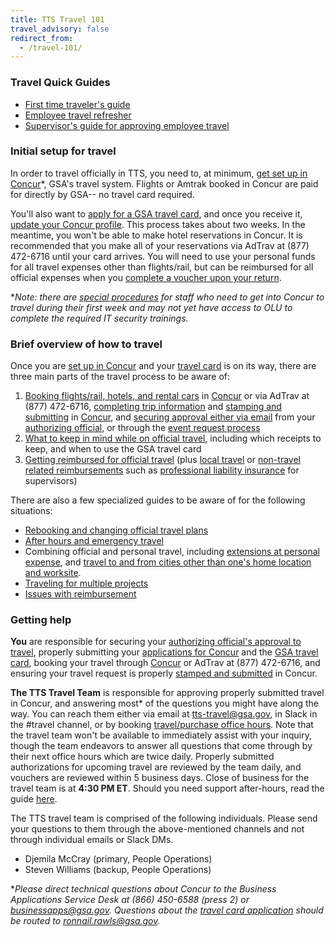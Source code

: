 ```yaml
---
title: TTS Travel 101
travel_advisory: false
redirect_from:
  - /travel-101/
---
```


### Travel Quick Guides

- [First time traveler's guide](https://docs.google.com/document/d/1lypAS1eu1zjjrVdX4Y2ybmUvE805myhYp3Rpc6HuyIg/edit#heading=h.zfenwhrn0rqm)
- [Employee travel refresher](https://docs.google.com/document/d/1R7VFiopXQ0PXd6k4m_wDYqmT8BxjBnpA6pFWGF_ukEA/edit#heading=h.v68bd1k1fg44)
- [Supervisor's guide for approving employee travel](https://docs.google.com/document/d/1_srMzZZ_vhFeLJXM6SxGtHUpU3OlYv8Sp-2xlnJkoY4/edit#)

### Initial setup for travel

In order to travel officially in TTS, you need to, at minimum, [get set up in Concur]({{site.baseurl}}/first-time-travel-get-in-concur/)\*, GSA's travel system. Flights or Amtrak booked in Concur are paid for directly by GSA-- no travel card required.

You'll also want to [apply for a GSA travel card]({{site.baseurl}}/first-time-travel-travel-card/), and once you receive it, [update your Concur profile]({{site.baseurl}}/first-time-travel-complete-concur-profile). This process takes about two weeks. In the meantime, you won't be able to make hotel reservations in Concur. It is recommended that you make all of your reservations via AdTrav at (877) 472-6716 until your card arrives. You will need to use your personal funds for all travel expenses other than flights/rail, but can be reimbursed for all official expenses when you [complete a voucher upon your return]({{site.baseurl}}/travel-guide-3-reimbursement/).

\*_Note: there are [special procedures]({{site.baseurl}}/first-time-travel-get-in-concur-pre-olu/) for staff who need to get into Concur to travel during their first week and may not yet have access to OLU to complete the required IT security trainings._

### Brief overview of how to travel

Once you are [set up in Concur]({{site.baseurl}}/first-time-travel-get-in-concur/) and your [travel card]({{site.baseurl}}/first-time-travel-travel-card/) is on its way, there are three main parts of the travel process to be aware of:

1. [Booking flights/rail, hotels, and rental cars]({{site.baseurl}}/travel-guide-1-book-travel/) in [Concur](https://travel.gsa.gov) or via AdTrav at (877) 472-6716, [completing trip information]({{site.baseurl}}/travel-and-leave/travel-and-leave-policies/travel-guide-faq/#completing-trip-information) and [stamping and submitting]({{site.baseurl}}/travel-and-leave/travel-and-leave-policies/travel-guide-faq/#how-to-stamp-and-submit-for-travel-team-approval) in [Concur](https://travel.gsa.gov), and [securing approval either via email]({{site.baseurl}}/travel-and-leave/travel-and-leave-policies/travel-guide-faq/#how-to-secure-authorizing-official-approval) from your [authorizing official]({{site.baseurl}}/travel-and-leave/travel-and-leave-policies/travel-guide-faq/#who-is-my-authorizing-official-and-what-is-my-budget), or through the [event request process]({{site.baseurl}}/travel-and-leave/travel-and-leave-policies/travel-guide-faq/#how-can-i-get-my-travel-approved-to-attend-a-training-conference-speaking-event-or-other-irl-or-large-team-gathering)
2. [What to keep in mind while on official travel]({{site.baseurl}}/travel-guide-2-travel/), including which receipts to keep, and when to use the GSA travel card
3. [Getting reimbursed for official travel]({{site.baseurl}}/travel-guide-3-reimbursement/) (plus [local travel]({{site.baseurl}}/travel-and-leave/travel-and-leave-policies/travel-guide-faq/#how-do-i-create-a-local-or-miscellaneous-voucher) or [non-travel related reimbursements]({{site.baseurl}}/travel-and-leave/travel-and-leave-policies/travel-guide-faq/#how-do-i-create-a-local-or-miscellaneous-voucher) such as [professional liability insurance]({{site.baseurl}}/travel-and-leave/travel-and-leave-policies/travel-guide-faq/#how-can-i-get-reimbursed-for-professional-liability-insurance) for supervisors)

There are also a few specialized guides to be aware of for the following situations:

- [Rebooking and changing official travel plans]({{site.baseurl}}/travel-guide-a-amended-authorizations/)
- [After hours and emergency travel]({{site.baseurl}}/travel-guide-b-after-hours-emergency-travel-authorizations)
- Combining official and personal travel, including [extensions at personal expense]({{site.baseurl}}/travel-and-leave/travel-and-leave-policies/travel-guide-faq/#what-if-i-am-extending-travel-for-personal-reasons), and [travel to and from cities other than one's home location and worksite]({{site.baseurl}}/travel-and-leave/travel-and-leave-policies/travel-guide-faq/#what-if-i-am-returning-to-or-traveling-from-a-location-other-than-home).
- [Traveling for multiple projects]({{site.baseurl}}/travel-and-leave/travel-and-leave-policies/travel-guide-faq/#what-if-i-am-traveling-for-multiple-projects)
- [Issues with reimbursement]({{site.baseurl}}/travel-and-leave/travel-and-leave-policies/travel-guide-faq/#issues-with-reimbursement)

### Getting help

**You** are responsible for securing your [authorizing official's approval to travel]({{site.baseurl}}/travel-and-leave/travel-and-leave-policies/travel-guide-faq/#how-to-secure-authorizing-official-approval), properly submitting your [applications for Concur]({{site.baseurl}}/first-time-travel-get-in-concur/) and the [GSA travel card]({{site.baseurl}}/first-time-travel-travel-card/), booking your travel through [Concur](https://travel.gsa.gov) or AdTrav at (877) 472-6716, and ensuring your travel request is properly [stamped and submitted]({{site.baseurl}}/travel-and-leave/travel-and-leave-policies/travel-guide-faq/#how-to-stamp-and-submit-for-travel-team-approval) in Concur.

**The TTS Travel Team** is responsible for approving properly submitted travel in Concur, and answering most\* of the questions you might have along the way. You can reach them either via email at tts-travel@gsa.gov, in Slack in the #travel channel, or by booking [travel/purchase office hours](https://sites.google.com/a/gsa.gov/tts-office-hours/). Note that the travel team won't be available to immediately assist with your inquiry, though the team endeavors to answer all questions that come through by their next office hours which are twice daily. Properly submitted authorizations for upcoming travel are reviewed by the team daily, and vouchers are reviewed within 5 business days. Close of business for the travel team is at **4:30 PM ET**. Should you need support after-hours, read the guide [here]({{site.baseurl}}/travel-guide-b-after-hours-emergency-travel-authorizations).

The TTS travel team is comprised of the following individuals. Please send your questions to them through the above-mentioned channels and not through individual emails or Slack DMs.

- Djemila McCray (primary, People Operations)
- Steven Williams (backup, People Operations)

\*_Please direct technical questions about Concur to the Business Applications Service Desk at (866) 450-6588 (press 2) or businessapps@gsa.gov. Questions about the [travel card application]({{site.baseurl}}/first-time-travel-travel-card/) should be routed to ronnail.rawls@gsa.gov._
